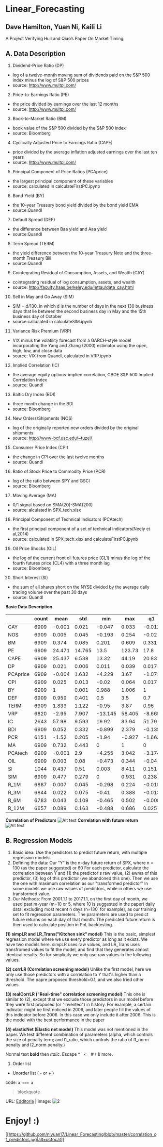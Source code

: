 # Linear_Forecasting
## Dave Hamilton, Yuan Ni, Kaili Li
A Project Verifying Hull and Qiao’s Paper On Market Timing


## A. Data Description
1. Dividend-Price Ratio (DP)
- log of a twelve-month moving sum of dividends paid on the S&P 500 index minus the log of S&P 500 prices
- source: http://www.multpl.com/
2. Price-to-Earnings Ratio (PE)
- the price divided by earnings over the last 12 months
- source: http://www.multpl.com/
3. Book-to-Market Ratio (BM)
- book value of the S&P 500 divided by the S&P 500 index
- source: Bloomberg
4. Cyclically Adjusted Price to Earnings Ratio (CAPE)
- price divided by the average inflation adjusted earnings over the last ten years    
- source: http://www.multpl.com/
5. Principal Component of Price Ratios (PCAprice)
- the largest principal component of these variables  
- source: calculated in calculateFirstPC.ipynb
6. Bond Yield (BY)
- the 10-year Treasury bond yield divided by the bond yield EMA    
- source:Quandl
7. Default Spread (DEF)
- the difference between Baa yield and Aaa yield    
- source:Quandl
8. Term Spread (TERM)
- the yield difference between the 10-year Treasury Note and the three-month Treasury Bill    
- source:Quandl
9. Cointegrating Residual of Consumption, Assets, and Wealth (CAY)
- cointegrating residual of log consumption, assets, and wealth
- source: http://faculty.haas.berkeley.edu/lettau/data_cay.html
10. Sell in May and Go Away (SIM)
- SIM = d/130, in which d is the number of days in the next 130 business days that lie between the second business day in May and the 15th business day of October  
- source:calculated in calculateSIM.ipynb
11. Variance Risk Premium (VRP)
- VIX minus the volatility forecast from a GARCH-style model incorporating the Yang and Zhang (2000) estimator using the open, high, low, and close data
- source: VIX from Quandl, calculated in VRP.ipynb
12. Implied Correlation (IC)
- the average equity options-implied correlation, CBOE S&P 500 Implied Correlation Index
- source: Quandl
13. Baltic Dry Index (BDI)
- three month change in the BDI
- source: Bloomberg
14. New Orders/Shipments (NOS)
- log of the originally reported new orders divided by the original shipments
- source: http://www-bcf.usc.edu/~tuzel/
15. Consumer Price Index (CPI)
- the change in CPI over the last twelve months  
- source: Quandl
16. Ratio of Stock Price to Commodity Price (PCR)
- log of the ratio between SPY and GSCI  
- source: Bloomberg
17. Moving Average (MA)
- 0/1 signal based on SMA(20)-SMA(200)
- source: alculated in SPX_tech.xlsx
18. Principal Component of Technical Indicators (PCAtech)
- the first principal component of a set of technical indicators(Neely et al,2014)  
- source: calculated in SPX_tech.xlsx and calculateFirstPC.ipynb
19. Oil Price Shocks (OIL)
- the log of the current front oil futures price (CL1) minus the log of the fourth futures price (CL4) with a three month lag    
- source: Bloomberg
20. Short Interest (SI)
- the sum of all shares short on the NYSE divided by the average daily trading volume over the past 30 days    
- source: Quandl

**Basic Data Description**

|          | count | mean   | std    | min     | max    | q1     | q2     | q3     | skew   | kurt   |
|----------|-------|--------|--------|---------|--------|--------|--------|--------|--------|--------|
| CAY      | 6909  | -0.001 | 0.021  | -0.047  | 0.033  | -0.012 | -0.002 | 0.015  | -0.493 | -0.371 |
| NOS      | 6909  | 0.005  | 0.045  | -0.193  | 0.254  | -0.02  | 0.008  | 0.03   | 0.125  | 4.301  |
| BM       | 6909  | 0.374  | 0.085  | 0.201   | 0.609  | 0.331  | 0.366  | 0.438  | 0.004  | -0.259 |
| PE       | 6909  | 24.471 | 14.765 | 13.5    | 123.73 | 17.8   | 21.22  | 26.11  | 4.572  | 24.092 |
| CAPE     | 6909  | 25.437 | 6.538  | 13.32   | 44.19  | 20.83  | 24.86  | 27.21  | 1.081  | 0.98   |
| DP       | 6909  | 0.021  | 0.006  | 0.011   | 0.039  | 0.017  | 0.02   | 0.023  | 0.758  | 0.012  |
| PCAprice | 6909  | -0.004 | 1.632  | -4.229  | 3.67   | -1.071 | 0.131  | 0.72   | 0.155  | 0.055  |
| CPI      | 6909  | 0.025  | 0.013  | -0.02   | 0.064  | 0.017  | 0.026  | 0.032  | -0.053 | 1.107  |
| BY       | 6909  | 1      | 0.001  | 0.988   | 1.006  | 1      | 1      | 1      | -0.223 | 6.514  |
| DEF      | 6909  | 0.959  | 0.401  | 0.5     | 3.5    | 0.7    | 0.88   | 1.07   | 3.13   | 13.502 |
| TERM     | 6909  | 1.839  | 1.122  | -0.95   | 3.87   | 0.96   | 1.93   | 2.73   | -0.245 | -0.893 |
| VRP      | 6820  | -2.95  | 7.907  | -13.145 | 58.405 | -8.665 | -4.905 | 0.455  | 2.103  | 7.611  |
| IC       | 2643  | 57.98  | 9.593  | 19.92   | 83.94  | 51.79  | 58.05  | 63.83  | -0.001 | -0.155 |
| BDI      | 6909  | 0.052  | 0.332  | -0.899  | 2.379  | -0.135 | 0.017  | 0.207  | 0.931  | 3.6    |
| PCR      | 6151  | -1.52  | 0.205  | -1.94   | -0.927 | -1.663 | -1.591 | -1.422 | 1.076  | 0.455  |
| MA       | 6909  | 0.732  | 0.443  | 0       | 1      | 0      | 1      | 1      | -1.046 | -0.907 |
| PCAtech  | 6909  | -0.001 | 2.9    | -4.255  | 3.042  | -3.174 | 0.788  | 3.042  | -0.325 | -1.534 |
| OIL      | 6909  | 0.003  | 0.08   | -0.473  | 0.344  | -0.04  | 0.011  | 0.051  | -0.884 | 3.643  |
| SI       | 1044  | 0.437  | 0.51   | 0.003   | 8.411  | 0.151  | 0.299  | 0.554  | 5.939  | 68.426 |
| SIM      | 6909  | 0.477  | 0.279  | 0       | 0.931  | 0.238  | 0.485  | 0.723  | -0.032 | -1.219 |
| R_1M     | 6887  | 0.007  | 0.045  | -0.298  | 0.224  | -0.015 | 0.011  | 0.033  | -0.671 | 3.566  |
| R_3M     | 6844  | 0.022  | 0.075  | -0.41   | 0.388  | -0.013 | 0.028  | 0.066  | -0.71  | 2.938  |
| R_6M     | 6783  | 0.043  | 0.109  | -0.465  | 0.502  | -0.008 | 0.052  | 0.105  | -0.788 | 2.561  |
| R_12M    | 6657  | 0.089  | 0.163  | -0.488  | 0.686  | 0.025  | 0.105  | 0.193  | -0.724 | 1.066  |

**Correlation of Predictors**
![Alt text](correlation_of_predictors.jpg)
**Correlation with future return**
![Alt text](correlation_with_future_return.jpg)


## B. Regression Models
1. Basic idea:
Use the predictors to predict future return, with multiple regression models.
2. Defining the data:
Our "Y" is the n-day future return of SPX, where n = 130 (as the paper suggested) or 60
For each predictor, calculate the correlation between Y and (1) the predictor's raw value, (2) ewma of this predictor, (3) log of this predictor (we abandoned this one). Then we use the one with maximum correlation as our "transformed predictor"
In some models we use raw values of predictors, while in others we use transformed value.
3. Our Methods:
From 2001.1.1 to 2017.1.1, on the first day of month, we used past m-year (m=10 or 5, where 10 is suggested in the paper) daily data, excluding most recent n days (n=130, for example), as our training set to fit regression parameters. The parameters are used to predict future returns on each day of that month.
The predicted future return is then used to calculate position in PnL backtesting.

**(1) simpLR and LR_Trans("Kitchen sink" model)**
This is the basic, simplest regression model where we use every predictor as long as it exists.
We have two models here. simpLR uses raw values, and LR_Trans uses transfromed values to fit the model, and find that they generates almost identical results. So for simplicity we only use raw values in the following values.

**(2) corrLR (Correlation screening model)**
Unlike the first model, here we only use those predictors with a correlation to Y that's higher than a threshold. The papre proposed threshold=0.1, and we also tried other values.

**(3) realCorrLR ("Real-time" correlation screening model)**
This one is similar to (2), except that we exclude those predictors in our model before they were first proposed (or "invented") in history.
For example, a certain indicator might be first noticed in 2006, and later people fill the values of this indicator before 2006. In this case we only include it after 2006.
This is the model with the best performance in the paper

**(4) elasticNet (Elastic net model)**
This model was not mentioned in the paper.
We test different combination of parameters (alpha, which controls the size of penalty term; and l1_ratio, which controls the ratio of l1_norm penalty and l2_norm penalty.)


Normal text **bold** then *italic*.
Escape \* \` \< \_ \# \\ & more.

1. Order list
- Unorder list ( - or + )

code: `a === a`

> blockquote

URL: [Edditoria][1] | image: ![2][]

[1]: https://edditoria.blogspot.com
[2]: https://avatars0.githubusercontent.com/u/2234073?v=3&s=40

<!-- please comment -->

# Enjoy! :)

[[https://github.com/niyuan17/Linear_Forecasting/blob/master/correlation_of_predictors.jpg|alt=octocat]]






